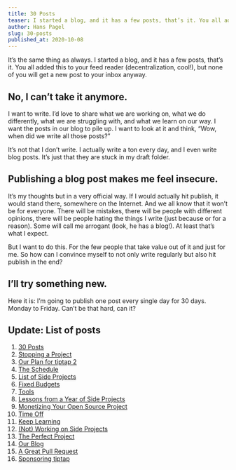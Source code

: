 ```yaml
---
title: 30 Posts
teaser: I started a blog, and it has a few posts, that’s it. You all added this to your feed reader, but none of you will get a new post to your inbox anyway. Let’s try something new!
author: Hans Pagel
slug: 30-posts
published_at: 2020-10-08
---
```


It’s the same thing as always. I started a blog, and it has a few posts, that’s it. You all added this to your feed reader (decentralization, cool!), but none of you will get a new post to your inbox anyway.

## No, I can’t take it anymore.
I want to write. I’d love to share what we are working on, what we do differently, what we are struggling with, and what we learn on our way. I want the posts in our blog to pile up. I want to look at it and think, “Wow, when did we write all those posts?”

It’s not that I don’t write. I actually write a ton every day, and I even write blog posts. It’s just that they are stuck in my draft folder.

## Publishing a blog post makes me feel insecure.
It’s my thoughts but in a very official way. If I would actually hit publish, it would stand there, somewhere on the Internet. And we all know that it won’t be for everyone. There will be mistakes, there will be people with different opinions, there will be people hating the things I write (just because or for a reason). Some will call me arrogant (look, he has a blog!). At least that’s what I expect.

But I want to do this. For the few people that take value out of it and just for me. So how can I convince myself to not only write regularly but also hit publish in the end?

## I’ll try something new.
Here it is: I’m going to publish one post every single day for 30 days. Monday to Friday. Can’t be that hard, can it?

## Update: List of posts

1. [30 Posts](/post/30-posts/)
2. [Stopping a Project](/post/stopping-a-project/)
3. [Our Plan for tiptap 2](/post/our-plan-for-tiptap-2/)
4. [The Schedule](/post/the-schedule/)
5. [List of Side Projects](/post/list-of-side-projects/)
6. [Fixed Budgets](/post/fixed-budgets/)
7. [Tools](/post/tools/)
8. [Lessons from a Year of Side Projects](/post/a-year-of-side-projects/)
9. [Monetizing Your Open Source Project](/post/monetizing-open-source/)
10. [Time Off](/post/time-off/)
11. [Keep Learning](/post/keep-learning/)
12. [(Not) Working on Side Projects](/post/working-on-side-projects/)
13. [The Perfect Project](/post/the-perfect-project/)
14. [Our Blog](/post/our-blog/)
15. [A Great Pull Request](/post/great-pull-requests)
16. [Sponsoring tiptap](/post/sponsoring-tiptap/)

